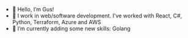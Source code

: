 - 👋 Hello, I’m Gus!
- 👀 I work in web/software development. I've worked with React, C#, Python, Terraform, Azure and AWS
- 🌱 I’m currently adding some new skills: Golang

<!---
- 📫 How to reach me:

[<img src="https://user-images.githubusercontent.com/68017589/210603423-ff3c83cb-f47c-4d82-a87a-5b1598c7e721.png" width="25"/> 

(https://twitter.com/Gus_Jime) [📩](recruitment@gusj.dev)
-->


